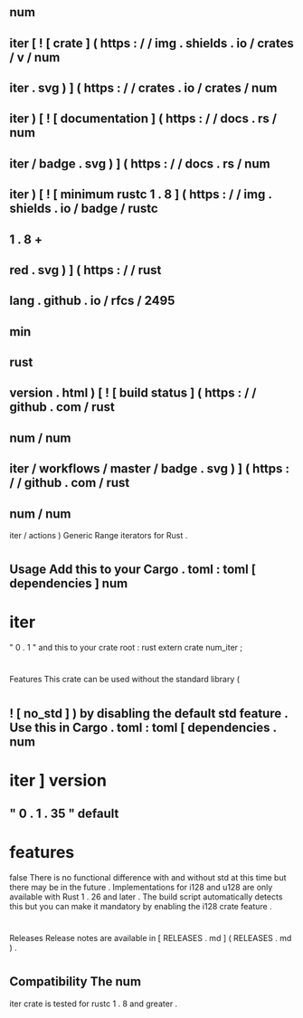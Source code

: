 #
num
-
iter
[
!
[
crate
]
(
https
:
/
/
img
.
shields
.
io
/
crates
/
v
/
num
-
iter
.
svg
)
]
(
https
:
/
/
crates
.
io
/
crates
/
num
-
iter
)
[
!
[
documentation
]
(
https
:
/
/
docs
.
rs
/
num
-
iter
/
badge
.
svg
)
]
(
https
:
/
/
docs
.
rs
/
num
-
iter
)
[
!
[
minimum
rustc
1
.
8
]
(
https
:
/
/
img
.
shields
.
io
/
badge
/
rustc
-
1
.
8
+
-
red
.
svg
)
]
(
https
:
/
/
rust
-
lang
.
github
.
io
/
rfcs
/
2495
-
min
-
rust
-
version
.
html
)
[
!
[
build
status
]
(
https
:
/
/
github
.
com
/
rust
-
num
/
num
-
iter
/
workflows
/
master
/
badge
.
svg
)
]
(
https
:
/
/
github
.
com
/
rust
-
num
/
num
-
iter
/
actions
)
Generic
Range
iterators
for
Rust
.
#
#
Usage
Add
this
to
your
Cargo
.
toml
:
toml
[
dependencies
]
num
-
iter
=
"
0
.
1
"
and
this
to
your
crate
root
:
rust
extern
crate
num_iter
;
#
#
Features
This
crate
can
be
used
without
the
standard
library
(
#
!
[
no_std
]
)
by
disabling
the
default
std
feature
.
Use
this
in
Cargo
.
toml
:
toml
[
dependencies
.
num
-
iter
]
version
=
"
0
.
1
.
35
"
default
-
features
=
false
There
is
no
functional
difference
with
and
without
std
at
this
time
but
there
may
be
in
the
future
.
Implementations
for
i128
and
u128
are
only
available
with
Rust
1
.
26
and
later
.
The
build
script
automatically
detects
this
but
you
can
make
it
mandatory
by
enabling
the
i128
crate
feature
.
#
#
Releases
Release
notes
are
available
in
[
RELEASES
.
md
]
(
RELEASES
.
md
)
.
#
#
Compatibility
The
num
-
iter
crate
is
tested
for
rustc
1
.
8
and
greater
.

